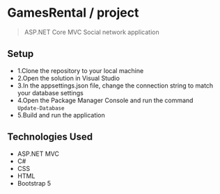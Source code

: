 # GamesRental / project

> ASP.NET Core MVC Social network application

## Setup

 - 1.Clone the repository to your local machine
 - 2.Open the solution in Visual Studio
 - 3.In the appsettings.json file, change the connection string to match your database settings
 - 4.Open the Package Manager Console and run the command   
``Update-Database``
 - 5.Build and run the application
 
 ## Technologies Used
- ASP.NET MVC
- C#
- CSS
- HTML
- Bootstrap 5
